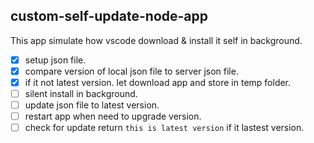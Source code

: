 ## custom-self-update-node-app

This app simulate how vscode download & install it self in background.

- [x] setup json file.
- [x] compare version of local json file to server json file.
- [x] if it not latest version. let download app and store in temp folder.
- [ ] silent install in background.
- [ ] update json file to latest version.
- [ ] restart app when need to upgrade version.
- [ ] check for update return `this is latest version` if it lastest version.

